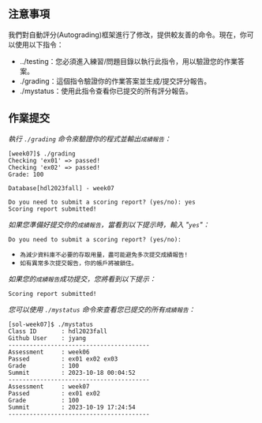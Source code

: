 ## 注意事項

我們對自動評分(Autograding)框架進行了修改，提供較友善的命令。現在，你可以使用以下指令：

- ../testing：您必須進入練習/問題目錄以執行此指令，用以驗證您的作業答案。
- ./grading：這個指令驗證你的作業答案並生成/提交評分報告。
- ./mystatus：使用此指令查看你已提交的所有評分報告。

## 作業提交

*執行 `./grading` 命令來驗證你的程式並輸出`成績報告`：*
```shell
[week07]$ ./grading 
Checking 'ex01' => passed!
Checking 'ex02' => passed!
Grade: 100

Database[hdl2023fall] - week07

Do you need to submit a scoring report? (yes/no): yes
Scoring report submitted!
```

*如果您準備好提交你的`成績報告`，當看到以下提示時，輸入 "`yes`"：*
```
Do you need to submit a scoring report? (yes/no):
```
- `為減少資料庫不必要的存取用量，盡可能避免多次提交成績報告!` 
- `如有異常多次提交報告，你的帳戶將被鎖住。`

*如果您的`成績報告`成功提交，您將看到以下提示：*
```
Scoring report submitted!
```

*您可以使用 `./mystatus` 命令來查看您已提交的所有`成績報告`：*
```shell
[sol-week07]$ ./mystatus
Class ID       : hdl2023fall
Github User    : jyang
----------------------------------------
Assessment     : week06
Passed         : ex01 ex02 ex03 
Grade          : 100
Summit         : 2023-10-18 00:04:52
----------------------------------------
Assessment     : week07
Passed         : ex01 ex02 
Grade          : 100
Summit         : 2023-10-19 17:24:54
----------------------------------------
```
